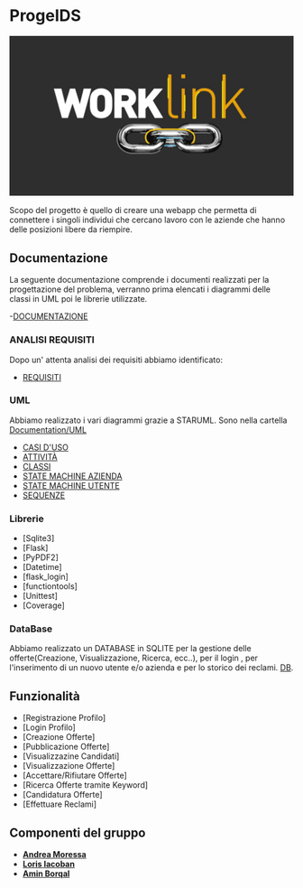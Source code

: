 # ProgeIDS
![alt text](https://github.com/lorisiaco/ProgeIDS/blob/main/Code/maxresdefault.jpg)

Scopo del progetto è quello di creare una webapp che permetta di connettere i singoli individui che cercano lavoro con le aziende che hanno delle posizioni libere da riempire.
## Documentazione
La seguente documentazione comprende i documenti realizzati per la progettazione del problema, verranno prima elencati i diagrammi delle classi in UML poi le librerie utilizzate.

-[DOCUMENTAZIONE](https://github.com/lorisiaco/ProgeIDS/blob/main/Documentation)

### ANALISI REQUISITI
Dopo un' attenta analisi dei requisiti abbiamo identificato:
- [REQUISITI](https://github.com/lorisiaco/ProgeIDS/blob/main/Documentation/SoftwareRequirementEngineering.md)

### UML
Abbiamo realizzato i vari diagrammi grazie a STARUML.
Sono nella cartella [Documentation/UML](https://github.com/lorisiaco/ProgeIDS/blob/main/Documentation/UML)
- [CASI D'USO](https://github.com/lorisiaco/ProgeIDS/blob/main/Documentation/UML/UseCaseDiagram/UseCaseDiagram.png)
- [ATTIVITÀ](https://github.com/lorisiaco/ProgeIDS/blob/main/Documentation/UML/ActivityDiagram/ActivityDiagram.png)
- [CLASSI](https://github.com/lorisiaco/ProgeIDS/blob/main/Documentation/UML/ClassDiagram/ClassDiagram.png)
- [STATE MACHINE AZIENDA](https://github.com/lorisiaco/ProgeIDS/blob/main/Documentation/UML/StateMachineDiagram/StateMachineDiagramAzienda.png)
- [STATE MACHINE UTENTE](https://github.com/lorisiaco/ProgeIDS/blob/main/Documentation/UML/StateMachineDiagram/StateMachineDiagramUtente.png)
- [SEQUENZE](https://github.com/lorisiaco/ProgeIDS/blob/main/Documentation/UML/SequenceDiagramDiagram/SequenceDiagram.png)

### Librerie
- [Sqlite3]
- [Flask]
- [PyPDF2]
- [Datetime]
- [flask_login]
- [functiontools]
- [Unittest]
- [Coverage]

### DataBase
Abbiamo realizzato un DATABASE in SQLITE per la gestione delle offerte(Creazione, Visualizzazione, Ricerca, ecc..), per il login , per l'inserimento di un nuovo utente e/o azienda e per lo storico dei reclami.
[DB](https://github.com/lorisiaco/ProgeIDS/blob/main/jobs.db).

## Funzionalità
- [Registrazione Profilo]
- [Login Profilo]
- [Creazione Offerte]
- [Pubblicazione Offerte]
- [Visualizzazine Candidati]
- [Visualizzazione Offerte]
- [Accettare/Rifiutare Offerte]
- [Ricerca Offerte tramite Keyword]
- [Candidatura Offerte]
- [Effettuare Reclami]

## Componenti del gruppo
- [__Andrea Moressa__](https://github.com/morex5ound)
- [__Loris Iacoban__](https://github.com/lorisiaco)
- [__Amin Borqal__](https://github.com/aminb00)

